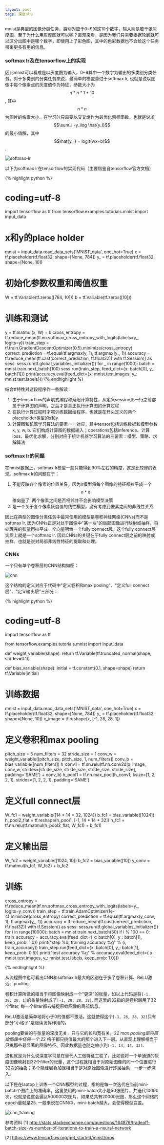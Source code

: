 ```yaml
---
layout: post
tags: 深度学习
---
```


mnist是典型的图像分类任务，类别对应于0~9的这10个数字，输入则是若干张灰度图。至于为什么用灰度图就可以呢？直观来看，是因为我们只需要根据轮廓就可以区分出图中是哪个数字，即使用上了彩色图，其中的色彩数据也不会给这个任务带来更多有用的信息。

### **softmax lr及在tensorflow上的实现**
因此mnist可以看成是以灰度图为输入，0~9其中一个数字为输出的多类别分类任务。对于多类别的分类任务来说，最简单的模型莫过于softmax lr, 也就是说以图像中每个像素点的灰度值作为特征，参数大小为$$n*n*1*10$$, 其中$$n*n$$为图片的像素大小。在学习时只需要以交叉熵作为最优化目标函数，也就是说求$$\sum_i -y_ilog \hat{y_i}$$的最小值解，其中$$\hat{y_i} = logit(wx+b)$$. 

![softmax-lr](/public/softmax-lr.png)

以下为softmax lr在tensorflow的实现代码（主要借鉴自tensorflow官方文档）

{% highlight python %}
# coding=utf-8
import tensorflow as tf
from tensorflow.examples.tutorials.mnist import input_data

# x和y的place holder
mnist = input_data.read_data_sets('MNIST_data', one_hot=True)
x = tf.placeholder(tf.float32, shape=[None, 784])
y_ = tf.placeholder(tf.float32, shape=[None, 10])

# 初始化参数权重和阈值权重
W = tf.Variable(tf.zeros([784, 10]))
b = tf.Variable(tf.zeros([10]))

# 训练和测试
y = tf.matmul(x, W) + b
cross_entropy = tf.reduce_mean(tf.nn.softmax_cross_entropy_with_logits(labels=y_, logits=y))
train_step = tf.train.GradientDescentOptimizer(0.5).minimize(cross_entropy)
correct_prediction = tf.equal(tf.argmax(y, 1), tf.argmax(y_, 1))
accuracy = tf.reduce_mean(tf.cast(correct_prediction, tf.float32))
with tf.Session() as sess:
    sess.run(tf.global_variables_initializer())
    for _ in range(1000):
        batch = mnist.train.next_batch(100)
        sess.run(train_step, feed_dict={x: batch[0], y_: batch[1]})
    print(accuracy.eval(feed_dict={x: mnist.test.images, y_: mnist.test.labels}))
{% endhighlight %}

结合tf特性对这段程序作一些解读：

1. 由于tensorflow的声明式编程和延迟计算特性，从定义session那一行之前都属于计算图的声明，之后才是真正执行计算图的计算过程
2. 在执行计算过程时才喂训练数据给程序，也就是在开头定义的两个placeholder类型的x和y
3. 计算图和机器学习算法的要素一一对应，其中tensor包括训练数据和模型参数x, y, w, b. 它们构成计算图的数据输入；operations包括inference、计算loss、最优化求解，分别对应于统计机器学习算法的三要素：模型、策略、求解算法

### **softmax lr的问题**
在mnist数据上，softmax lr模型一般只能得到90%左右的精度，这是比较惨的表现。softmax lr的问题在于：

1. 不能反映各个像素的位置关系。因为lr模型将每个图像的特征都拉平成一个$$n*n$$维向量了, 两个像素之间是否相邻并不会影响模型决策
2. 是一个关于各个像素灰度值的线性模型，没有考虑到像素之间的非线性关系

因此在典型的图像分类任务中最常使用的模型是卷积神经网络(CNNs)而不是softmax lr, 因为CNNs正是对处于图像中"某一块"的局部图像进行映射或抽样，将处理完的张量再拉平成一个向量喂给一个fully connect层。这个fully connect层实质上就是一个softmax lr. 因此CNNs的关键在于fully connect层之前的映射或抽样，也就是说对局部非线性特征的提取和处理。

### **CNNs**
一个只有单个卷积层的CNN结构如图：

![cnn](/public/cnn.png)

这个结构的定义对应于代码中"定义卷积和max pooling"、"定义full connect层"、"定义输出层"三部分：

{% highlight python %}
# coding=utf-8
import tensorflow as tf

from tensorflow.examples.tutorials.mnist import input_data


def weight_variable(shape):
    return tf.Variable(tf.truncated_normal(shape, stddev=0.1))


def bias_variable(shape):
    initial = tf.constant(0.1, shape=shape)
    return tf.Variable(initial)

# 训练数据
mnist = input_data.read_data_sets('MNIST_data', one_hot=True)
x = tf.placeholder(tf.float32, shape=[None, 784])
y_ = tf.placeholder(tf.float32, shape=[None, 10])
x_image = tf.reshape(x, [-1, 28, 28, 1])

# 定义卷积和max pooling
pitch_size = 5
num_filters = 32
stride_size = 1
conv_w = weight_variable([pitch_size, pitch_size, 1, num_filters])
conv_b = bias_variable([num_filters])
h_conv1 = tf.nn.relu(tf.nn.conv2d(x_image, conv_w, strides=[stride_size, stride_size, stride_size, stride_size],
                                  padding='SAME') + conv_b)
h_pool1 = tf.nn.max_pool(h_conv1, ksize=[1, 2, 2, 1], strides=[1, 2, 2, 1], padding='SAME')

# 定义full connect层
W_fc1 = weight_variable([14 * 14 * 32, 1024])
b_fc1 = bias_variable([1024])
h_pool2_flat = tf.reshape(h_pool1, [-1, 14 * 14 * 32])
h_fc1 = tf.nn.relu(tf.matmul(h_pool2_flat, W_fc1) + b_fc1)

# 定义输出层
W_fc2 = weight_variable([1024, 10])
b_fc2 = bias_variable([10])
y_conv = tf.matmul(h_fc1, W_fc2) + b_fc2

# 训练
cross_entropy = tf.reduce_mean(tf.nn.softmax_cross_entropy_with_logits(labels=y_, logits=y_conv))
train_step = tf.train.AdamOptimizer(1e-4).minimize(cross_entropy)
correct_prediction = tf.equal(tf.argmax(y_conv, 1), tf.argmax(y_, 1))
accuracy = tf.reduce_mean(tf.cast(correct_prediction, tf.float32))
with tf.Session() as sess:
    sess.run(tf.global_variables_initializer())
    for i in range(10000):
        batch = mnist.train.next_batch(50)
        if i % 100 == 0:
            train_accuracy = accuracy.eval(feed_dict={
                x: batch[0], y_: batch[1], keep_prob: 1.0})
            print("step %d, training accuracy %g" % (i, train_accuracy))
        train_step.run(feed_dict={x: batch[0], y_: batch[1], keep_prob: 0.5})
    print("test accuracy %g" % accuracy.eval(feed_dict={
        x: mnist.test.images, y_: mnist.test.labels, keep_prob: 1.0}))

{% endhighlight %}

从流程图中也可看出CNN和softmax lr最大的区别在于多了卷积计算、ReLU激活、pooling. 

卷积计算所做的相当于将图像映射成一个"更深"的张量，如以上代码是将```[-1, 28, 28, 1]```的张量映射成了```[-1, 28, 28, 32]```. 而这里的32指的是卷积层用了32个filter, 每一个filter都去捕捉原始图像的局部信息。

ReLU激活是简单地将小于0的值都不激活，这就使得这个```[-1, 28, 28, 32]```只有部分"小格子"是继续发挥作用的。

pooling要做的与张量的深度无关，只与它的长和宽有关。2*2 max pooling是将原始图像中任何一个 2*2 格子都只挑值最大的那个进入下一层。从直观上理解相当于只挑那些最显著的图像特征。因此数据量也随之缩小到```[-1, 14, 14, 32]```.

这也就是为什么说深度学习是在替代人工做特征工程了，比如说将一个单通道的灰度图像映射到32个filter的张量，这个过程就相当于对原始图像的同一个位置进行32次的抽象；多个隐藏层叠加就相当于是对原始图像进行逐层抽象，一步一步深入。

以下是在laptop上训练一个CNN模型的过程，指的是每一次迭代在当前mini-batch个图片上的准确率。这里使用的mini-batch大小是50张图片，共迭代10000次，也就是说这会遍达500000次图片，如果总共有20000张图，那么这个网络的epoch量就是25. 一般来说在CNN中，mini-batch越大，会使得模型变差。

![cnn_training](/public/cnn_training.png)

参考资料
[1] http://stats.stackexchange.com/questions/164876/tradeoff-batch-size-vs-number-of-iterations-to-train-a-neural-network

[2] https://www.tensorflow.org/get_started/mnist/pros

